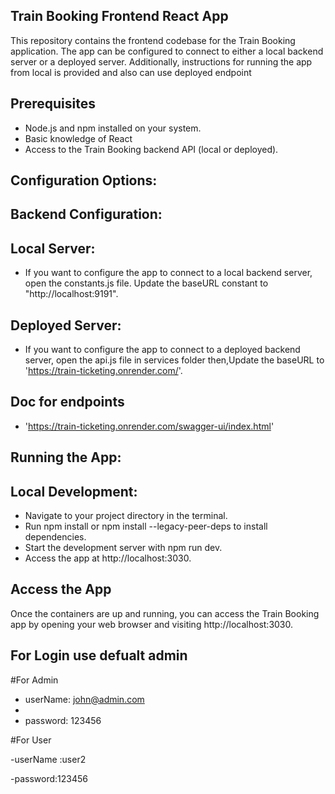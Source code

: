 ## Train Booking  Frontend React App

This repository contains the frontend codebase for the Train Booking application. The app can be configured to connect to either a local backend server or a deployed server. Additionally, instructions for running the app from local is provided and also can use deployed endpoint


## Prerequisites

- Node.js and npm installed on your system.
- Basic knowledge of React
- Access to the Train Booking backend API (local or deployed).

## Configuration Options:
## Backend Configuration:
## Local Server:

- If you want to configure the app to connect to a local backend server, open the constants.js file.
  Update the baseURL constant to "http://localhost:9191".

## Deployed Server:

- If you want to configure the app to connect to a deployed backend server, open the api.js file in services folder then,Update the baseURL to 'https://train-ticketing.onrender.com/'.

## Doc for endpoints
- 'https://train-ticketing.onrender.com/swagger-ui/index.html'


## Running the App:
## Local Development:

- Navigate to your project directory in the terminal.
- Run npm install or npm install --legacy-peer-deps
 to install dependencies.
- Start the development server with npm run dev.
- Access the app at http://localhost:3030.


## Access the App
Once the containers are up and running, you can access the Train Booking  app by opening your web browser and visiting http://localhost:3030.

## For Login use defualt admin 

#For Admin
- userName: john@admin.com
- 
- password: 123456


#For User

  -userName :user2
  
  -password:123456
